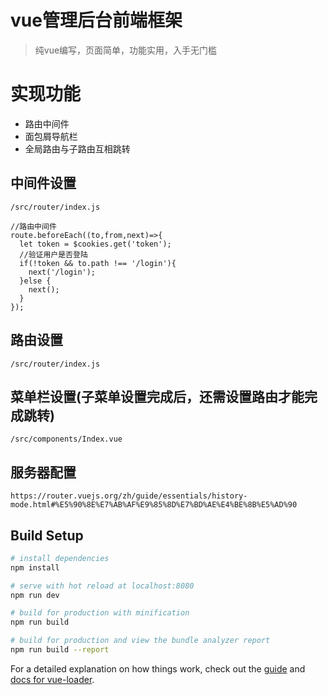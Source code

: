 
# vue管理后台前端框架
> 纯vue编写，页面简单，功能实用，入手无门槛

# 实现功能
- 路由中间件
- 面包屑导航栏
- 全局路由与子路由互相跳转

## 中间件设置
`/src/router/index.js`
```
//路由中间件
route.beforeEach((to,from,next)=>{
  let token = $cookies.get('token');
  //验证用户是否登陆
  if(!token && to.path !== '/login'){
    next('/login');
  }else {
    next();
  }
});
```
## 路由设置
`/src/router/index.js`
## 菜单栏设置(子菜单设置完成后，还需设置路由才能完成跳转)
`/src/components/Index.vue`
## 服务器配置
`https://router.vuejs.org/zh/guide/essentials/history-mode.html#%E5%90%8E%E7%AB%AF%E9%85%8D%E7%BD%AE%E4%BE%8B%E5%AD%90`
## Build Setup

``` bash
# install dependencies
npm install

# serve with hot reload at localhost:8080
npm run dev

# build for production with minification
npm run build

# build for production and view the bundle analyzer report
npm run build --report
```

For a detailed explanation on how things work, check out the [guide](http://vuejs-templates.github.io/webpack/) and [docs for vue-loader](http://vuejs.github.io/vue-loader).
